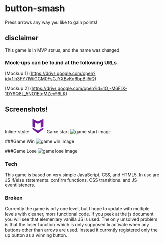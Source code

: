# button-smash
Press arrows any way you like to gain points! 

## disclaimer
This game is in MVP status, and the name was changed.

### Mock-ups can be found at the following URLs
[Mockup 1] (https://drive.google.com/open?id=1lh3FY7IWiGGM0FsGJYXBvKq6bpBIi5iQ)

[Mockup 2] (https://drive.google.com/open?id=1O_-M6FrX-1DY9Q8L_5NO1EtqMZeoY6LK)

## Screenshots!
Inline-style: 
![alt text](https://github.com/adam-p/markdown-here/raw/master/src/common/images/icon48.png "Logo Title Text 1")
Game start
![game start image](https://i.imgur.com/AYwLky6.png)

###Game Win 
![game win image](https://i.imgur.com/7Ac0Scv.png)

###Game Lose
![game lose image](https://i.imgur.com/qi7uWkm.png)

### Tech
This game is based on very simple JavaScript, CSS, and HTML5. In use are JS if/else statements, confirm functions, CSS transitions, and JS eventlisteners.

### Broken
Currently the game is only one level, but I hope to update with multiple levels with cleaner, more functional code. If you peek at the js document you will see that elementary vanilla JS is used. The only unsolved problem is that the loser function, which is only supposed to activate when any buttons other than arrows are used. Instead it currently registered only the up button as a winning button.


